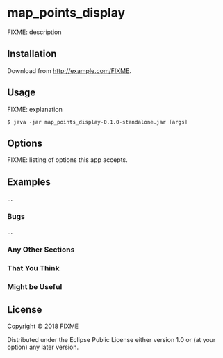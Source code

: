 # map_points_display

FIXME: description

## Installation

Download from http://example.com/FIXME.

## Usage

FIXME: explanation

    $ java -jar map_points_display-0.1.0-standalone.jar [args]

## Options

FIXME: listing of options this app accepts.

## Examples

...

### Bugs

...

### Any Other Sections
### That You Think
### Might be Useful

## License

Copyright © 2018 FIXME

Distributed under the Eclipse Public License either version 1.0 or (at
your option) any later version.

